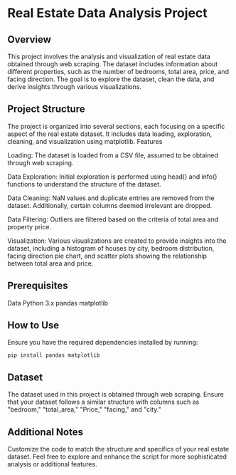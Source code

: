 # Real Estate Data Analysis Project
## Overview
This project involves the analysis and visualization of real estate data obtained through web scraping. The dataset includes information about different properties, such as the number of bedrooms, total area, price, and facing direction. The goal is to explore the dataset, clean the data, and derive insights through various visualizations.

## Project Structure

The project is organized into several sections, each focusing on a specific aspect of the real estate dataset. It includes data loading, exploration, cleaning, and visualization using matplotlib.
Features

Loading: The dataset is loaded from a CSV file, assumed to be obtained through web scraping.

Data Exploration: Initial exploration is performed using head() and info() functions to understand the structure of the dataset.

Data Cleaning: NaN values and duplicate entries are removed from the dataset. Additionally, certain columns deemed irrelevant are dropped.

Data Filtering: Outliers are filtered based on the criteria of total area and property price.

Visualization: Various visualizations are created to provide insights into the dataset, including a histogram of houses by city, bedroom distribution, facing direction pie chart, and scatter plots showing the relationship between total area and price.

## Prerequisites
Data
Python 3.x
pandas
matplotlib

## How to Use

Ensure you have the required dependencies installed by running:

```
pip install pandas matplotlib
```

## Dataset

The dataset used in this project is obtained through web scraping. Ensure that your dataset follows a similar structure with columns such as "bedroom," "total_area," "Price," "facing," and "city."
## Additional Notes

Customize the code to match the structure and specifics of your real estate dataset.
Feel free to explore and enhance the script for more sophisticated analysis or additional features.
